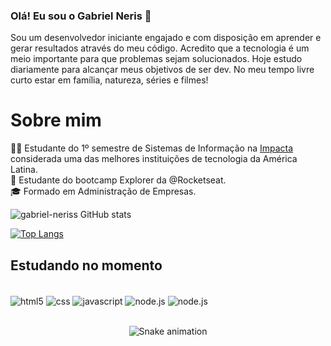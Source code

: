 ### Olá! Eu sou o Gabriel Neris 👋 

Sou um desenvolvedor iniciante engajado e com disposição em aprender e gerar resultados através do meu código. Acredito que a tecnologia é um meio importante para que problemas sejam solucionados. Hoje estudo diariamente para alcançar meus objetivos de ser dev. No meu tempo livre curto estar em família, natureza, séries e filmes!

# Sobre mim

 🧑‍💻 Estudante do 1º semestre de Sistemas de Informação na  <a href="https://www.impacta.edu.br/sobre">Impacta</a>  considerada uma das melhores instituições de tecnologia da América Latina.<br/>
🚀 Estudante do bootcamp Explorer da @Rocketseat.<br/>
🎓 Formado em Administração de Empresas.<br/>


<div>

![gabriel-neriss GitHub stats](https://github-readme-stats.vercel.app/api?username=gabriel-neriss&layout=compact)

[![Top Langs](https://github-readme-stats.vercel.app/api/top-langs/?username=gabriel-neriss&layout=compact)](https://github.com/anuraghazra/github-readme-stats)

</div>


## Estudando no momento

<div style="display: inline_block"><br/>
  <img align="center" alt="html5" src="https://img.shields.io/badge/HTML5-E34F26?style=for-the-badge&logo=html5&logoColor=white" />
  <img align="center" alt="css" src="https://img.shields.io/badge/CSS3-1572B6?style=for-the-badge&logo=css3&logoColor=white" />
  <img align="center" alt="javascript" src="https://img.shields.io/badge/JavaScript-F7DF1E?style=for-the-badge&logo=javascript&logoColor=black" />
  <img align="center" alt="node.js" src= "https://img.shields.io/badge/Node.js-43853D?style=for-the-badge&logo=node.js&logoColor=white" />
  <img align="center" alt="node.js" src= "https://img.shields.io/badge/React-20232A?style=for-the-badge&logo=react&logoColor=61DAFB" />
         
</div><br/>

<div align="center">

![Snake animation](https://github.com/gabriel-neriss/gabriel-neriss/blob/output/github-contribution-grid-snake.svg)

</div>

